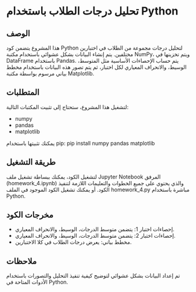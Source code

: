 # تحليل درجات الطلاب باستخدام Python

## الوصف
هذا المشروع يتضمن كود Python لتحليل درجات مجموعة من الطلاب في اختبارين مختلفين. يتم إنشاء البيانات بشكل عشوائي باستخدام مكتبة NumPy، ويتم تخزينها في DataFrame باستخدام Pandas. يتم حساب الإحصاءات الأساسية مثل المتوسط، الوسيط، والانحراف المعياري لكل اختبار، ثم يتم تصور هذه البيانات باستخدام مخطط بياني مرسوم بواسطة مكتبة Matplotlib.

## المتطلبات
لتشغيل هذا المشروع، ستحتاج إلى تثبيت المكتبات التالية:
- numpy
- pandas
- matplotlib

يمكنك تثبيتها باستخدام pip:
pip install numpy pandas matplotlib
## طريقة التشغيل
لتشغيل الكود، يمكنك ببساطة تشغيل ملف Jupyter Notebook المرفق (homework_4.ipynb) والذي يحتوي على جميع الخطوات والتعليمات اللازمة لتنفيذ الكود. أو يمكنك تشغيل الكود الموجود في الملف homework_4.py مباشرة باستخدام Python.

## مخرجات الكود
- إحصاءات اختبار 1: يتضمن متوسط الدرجات، الوسيط، والانحراف المعياري.
- إحصاءات اختبار 2: يتضمن متوسط الدرجات، الوسيط، والانحراف المعياري.
- مخطط بياني: يعرض درجات الطلاب في كلا الاختبارين.

## ملاحظات
تم إعداد البيانات بشكل عشوائي لتوضيح كيفية تنفيذ التحليل والتصورات باستخدام الأدوات المتاحة في Python.
